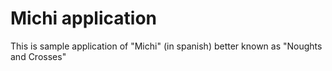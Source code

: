 Michi application
=================
This is sample application of "Michi" (in spanish) better known as "Noughts and Crosses"

